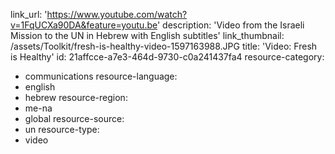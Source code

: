 link_url: 'https://www.youtube.com/watch?v=1FqUCXa90DA&feature=youtu.be'
description: 'Video from the Israeli Mission to the UN in Hebrew with English subtitles'
link_thumbnail: /assets/Toolkit/fresh-is-healthy-video-1597163988.JPG
title: 'Video: Fresh is Healthy'
id: 21affcce-a7e3-464d-9730-c0a241437fa4
resource-category:
  - communications
resource-language:
  - english
  - hebrew
resource-region:
  - me-na
  - global
resource-source:
  - un
resource-type:
  - video
